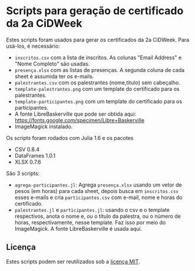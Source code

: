 # Scripts para geração de certificado da 2a CiDWeek

Estes scripts foram usados para gerar os certificados da 2a CiDWeek.
Para usá-los, é necessário:

- `inscritos.csv` com a lista de inscritos. As colunas "Email Address" e "Nome Completo" são usadas.
- `presença.xlsx` com as listas de presenças. A segunda coluna de cada sheet é assumida ter os e-mails.
- `palestrantes.csv` com os palestrantes (nome,titulo) sem cabeçalho.
- `template-palestrantes.png` com um template do certificado para os palestrantes.
- `template-participantes.png` com um template do certificado para os participantes.
- A fonte LibreBaskerville que pode ser obtida aqui: https://fonts.google.com/specimen/Libre+Baskerville
- ImageMagick instalado.

Os scripts foram rodados com Julia 1.6 e os pacotes
- CSV 0.8.4
- DataFrames 1.0.1
- XLSX 0.7.6

São 3 scripts:
- `agrega-participantes.jl`: Agrega `presença.xlsx` usando um vetor de pesos (em horas) para cada sheet, depois busca em `inscritos.csv` esses e-mails e cria `participantes.csv` com e-mail, nome e horas do certificado.
- `palestrantes.jl` e `participantes.jl`: usando o csv e o template respectivos, anota o nome e, ou o título da palestra, ou o número de horas, respectivamente, nesse template. Faz isso por meio do ImageMagick. A fonte LibreBaskerville é usada aqui.

## Licença

Estes scripts podem ser reutilizados sob a [licença MIT](LICENSE).
